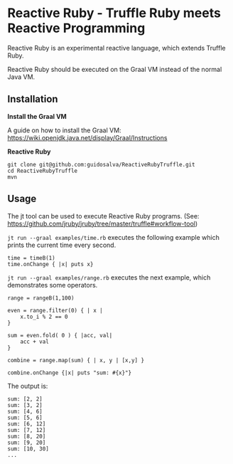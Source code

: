 # Reactive Ruby - Truffle Ruby meets Reactive Programming

Reactive Ruby is an experimental reactive language, which extends Truffle Ruby.

Reactive Ruby should be executed on the Graal VM instead of the normal Java VM.


## Installation

**Install the Graal VM**

A guide on how to install the Graal VM:
https://wiki.openjdk.java.net/display/Graal/Instructions

**Reactive Ruby**
```
git clone git@github.com:guidosalva/ReactiveRubyTruffle.git
cd ReactiveRubyTruffle
mvn
```
## Usage

The jt tool can be used to execute Reactive Ruby programs.
(See: https://github.com/jruby/jruby/tree/master/truffle#workflow-tool)

```jt run --graal examples/time.rb``` executes the following example which prints the current time every second.

```
time = timeB(1) 
time.onChange { |x| puts x}
```

```jt run --graal examples/range.rb``` executes the next example, which demonstrates some operators.

```
range = rangeB(1,100)

even = range.filter(0) { | x | 
	x.to_i % 2 == 0
}

sum = even.fold( 0 ) { |acc, val| 
	acc + val
}

combine = range.map(sum) { | x, y | [x,y] }

combine.onChange {|x| puts "sum: #{x}"}

```

The output is:

```
sum: [2, 2]
sum: [3, 2]
sum: [4, 6]
sum: [5, 6]
sum: [6, 12]
sum: [7, 12]
sum: [8, 20]
sum: [9, 20]
sum: [10, 30]
...
